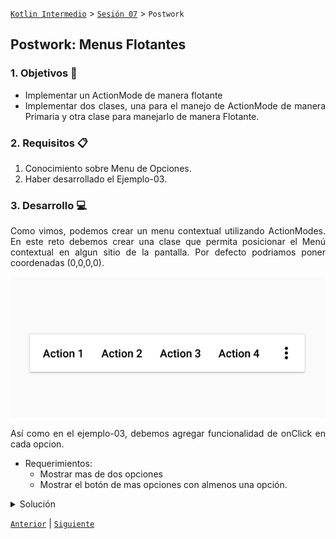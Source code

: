 
[`Kotlin Intermedio`](../../Readme.md) > [`Sesión 07`](../Readme.md) > `Postwork`


## Postwork: Menus Flotantes

<div style="text-align: justify;">

### 1. Objetivos :dart:

- Implementar un ActionMode de manera flotante
- Implementar dos clases, una para el manejo de ActionMode de manera Primaria y otra clase para manejarlo de manera Flotante.

### 2. Requisitos :clipboard:

1. Conocimiento sobre Menu de Opciones.
2. Haber desarrollado el Ejemplo-03.

### 3. Desarrollo :computer:

Como vimos, podemos crear un menu contextual utilizando ActionModes. En este reto debemos crear una clase que permita posicionar el Menú contextual en algun sitio de la pantalla. Por defecto podriamos poner coordenadas (0,0,0,0).

![imagen](flotatingmenu.png)

Así como en el ejemplo-03, debemos agregar funcionalidad de onClick en cada opcion.

* Requerimientos:
	* Mostrar mas de dos opciones
	* Mostrar el botón de mas opciones con almenos una opción.

<details>
        <summary>Solución</summary>
        <p> Agrega aqui la solucion</p>
        <p>Recuerda! escribe cada paso para desarrollar la solución del ejemplo o reto </p>
</details>



[`Anterior`](../Proyecto/Readme.md) | [`Siguiente`](../../Sesion-08/)




</div>
